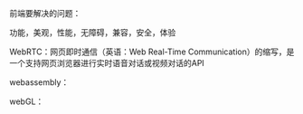 前端要解决的问题：

功能，美观，性能，无障碍，兼容，安全，体验



WebRTC：网页即时通信（英语：Web Real-Time Communication）的缩写，是一个支持网页浏览器进行实时语音对话或视频对话的API

webassembly：

webGL：